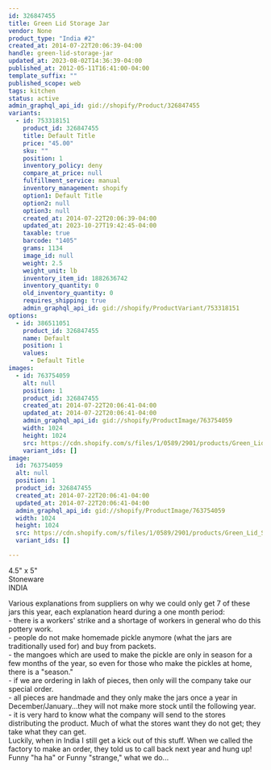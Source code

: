 ```yaml
---
id: 326847455
title: Green Lid Storage Jar
vendor: None
product_type: "India #2"
created_at: 2014-07-22T20:06:39-04:00
handle: green-lid-storage-jar
updated_at: 2023-08-02T14:36:39-04:00
published_at: 2012-05-11T16:41:00-04:00
template_suffix: ""
published_scope: web
tags: kitchen
status: active
admin_graphql_api_id: gid://shopify/Product/326847455
variants:
  - id: 753318151
    product_id: 326847455
    title: Default Title
    price: "45.00"
    sku: ""
    position: 1
    inventory_policy: deny
    compare_at_price: null
    fulfillment_service: manual
    inventory_management: shopify
    option1: Default Title
    option2: null
    option3: null
    created_at: 2014-07-22T20:06:39-04:00
    updated_at: 2023-10-27T19:42:45-04:00
    taxable: true
    barcode: "1405"
    grams: 1134
    image_id: null
    weight: 2.5
    weight_unit: lb
    inventory_item_id: 1882636742
    inventory_quantity: 0
    old_inventory_quantity: 0
    requires_shipping: true
    admin_graphql_api_id: gid://shopify/ProductVariant/753318151
options:
  - id: 386511051
    product_id: 326847455
    name: Default
    position: 1
    values:
      - Default Title
images:
  - id: 763754059
    alt: null
    position: 1
    product_id: 326847455
    created_at: 2014-07-22T20:06:41-04:00
    updated_at: 2014-07-22T20:06:41-04:00
    admin_graphql_api_id: gid://shopify/ProductImage/763754059
    width: 1024
    height: 1024
    src: https://cdn.shopify.com/s/files/1/0589/2901/products/Green_Lid_Storage_Jar.jpeg?v=1406074001
    variant_ids: []
image:
  id: 763754059
  alt: null
  position: 1
  product_id: 326847455
  created_at: 2014-07-22T20:06:41-04:00
  updated_at: 2014-07-22T20:06:41-04:00
  admin_graphql_api_id: gid://shopify/ProductImage/763754059
  width: 1024
  height: 1024
  src: https://cdn.shopify.com/s/files/1/0589/2901/products/Green_Lid_Storage_Jar.jpeg?v=1406074001
  variant_ids: []

---
```


4.5" x 5"  
Stoneware  
INDIA

Various explanations from suppliers on why we could only get 7 of these jars this year, each explanation heard during a one month period:  
\- there is a workers' strike and a shortage of workers in general who do this pottery work.  
\- people do not make homemade pickle anymore (what the jars are traditionally used for) and buy from packets.  
\- the mangoes which are used to make the pickle are only in season for a few months of the year, so even for those who make the pickles at home, there is a "season."  
\- if we are ordering in lakh of pieces, then only will the company take our special order.  
\- all pieces are handmade and they only make the jars once a year in December/January...they will not make more stock until the following year.  
\- it is very hard to know what the company will send to the stores distributing the product. Much of what the stores want they do not get; they take what they can get.  
Luckily, when in India I still get a kick out of this stuff. When we called the factory to make an order, they told us to call back next year and hung up! Funny "ha ha" or Funny "strange," what we do...